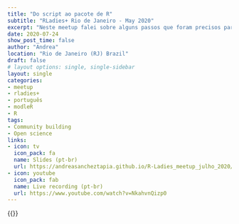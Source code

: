 ```yaml
---
title: "Do script ao pacote de R"
subtitle: "RLadies+ Rio de Janeiro - May 2020"
excerpt: "Neste meetup falei sobre alguns passos que foram precisos para transformar uma série de scripts em um pacote funcional de R"
date: 2020-07-24
show_post_time: false
author: "Andrea"
location: "Rio de Janeiro (RJ) Brazil"
draft: false
# layout options: single, single-sidebar
layout: single
categories:
- meetup
- rladies+
- português
- modleR
- R
tags:
- Community building
- Open science
links:
- icon: tv
  icon_pack: fa
  name: Slides (pt-br)
  url: https://andreasancheztapia.github.io/R-Ladies_meetup_julho_2020/#1
- icon: youtube
  icon_pack: fab
  name: Live recording (pt-br)
  url: https://www.youtube.com/watch?v=NkahvnQizp0
---
```


{{<youtube NkahvnQizp0>}}


